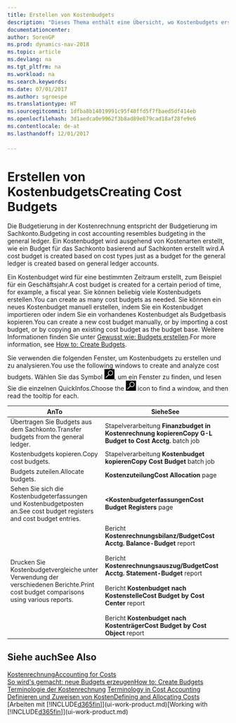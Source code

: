 ```yaml
---
title: Erstellen von Kostenbudgets
description: "Dieses Thema enthält eine Übersicht, wo Kostenbudgets erstellt und analysiert werden."
documentationcenter: 
author: SorenGP
ms.prod: dynamics-nav-2018
ms.topic: article
ms.devlang: na
ms.tgt_pltfrm: na
ms.workload: na
ms.search.keywords: 
ms.date: 07/01/2017
ms.author: sgroespe
ms.translationtype: HT
ms.sourcegitcommit: 1dfba8b14019991c95f40ffd5f7fbaed5df414eb
ms.openlocfilehash: 3d1aedca0e9962f3b8ad89e879cad18af28fe9e6
ms.contentlocale: de-at
ms.lasthandoff: 12/01/2017

---
```

# <a name="creating-cost-budgets"></a><span data-ttu-id="cc6ca-103">Erstellen von Kostenbudgets</span><span class="sxs-lookup"><span data-stu-id="cc6ca-103">Creating Cost Budgets</span></span>
<span data-ttu-id="cc6ca-104">Die Budgetierung in der Kostenrechnung entspricht der Budgetierung im Sachkonto.</span><span class="sxs-lookup"><span data-stu-id="cc6ca-104">Budgeting in cost accounting resembles budgeting in the general ledger.</span></span> <span data-ttu-id="cc6ca-105">Ein Kostenbudget wird ausgehend von Kostenarten erstellt, wie ein Budget für das Sachkonto basierend auf Sachkonten erstellt wird.</span><span class="sxs-lookup"><span data-stu-id="cc6ca-105">A cost budget is created based on cost types just as a budget for the general ledger is created based on general ledger accounts.</span></span>  

<span data-ttu-id="cc6ca-106">Ein Kostenbudget wird für eine bestimmten Zeitraum erstellt, zum Beispiel für ein Geschäftsjahr.</span><span class="sxs-lookup"><span data-stu-id="cc6ca-106">A cost budget is created for a certain period of time, for example, a fiscal year.</span></span> <span data-ttu-id="cc6ca-107">Sie können beliebig viele Kostenbudgets erstellen.</span><span class="sxs-lookup"><span data-stu-id="cc6ca-107">You can create as many cost budgets as needed.</span></span> <span data-ttu-id="cc6ca-108">Sie können ein neues Kostenbudget manuell erstellen, indem Sie ein Kostenbudget importieren oder indem Sie ein vorhandenes Kostenbudget als Budgetbasis kopieren.</span><span class="sxs-lookup"><span data-stu-id="cc6ca-108">You can create a new cost budget manually, or by importing a cost budget, or by copying an existing cost budget as the budget base.</span></span> <span data-ttu-id="cc6ca-109">Weitere Informationen finden Sie unter [Gewusst wie: Budgets erstellen](finance-how-create-budgets.md).</span><span class="sxs-lookup"><span data-stu-id="cc6ca-109">For more information, see [How to: Create Budgets](finance-how-create-budgets.md).</span></span>

<span data-ttu-id="cc6ca-110">Sie verwenden die folgenden Fenster, um Kostenbudgets zu erstellen und zu analysieren.</span><span class="sxs-lookup"><span data-stu-id="cc6ca-110">You use the following windows to create and analyze cost budgets.</span></span> <span data-ttu-id="cc6ca-111">Wählen Sie das Symbol ![Nach Seite oder Bericht suchen](media/ui-search/search_small.png "Seiten- oder Berichtssymbol suchen"), um ein Fenster zu finden, und lesen Sie die einzelnen QuickInfos.</span><span class="sxs-lookup"><span data-stu-id="cc6ca-111">Choose the ![Search for Page or Report](media/ui-search/search_small.png "Search for Page or Report icon") icon to find a window, and then read the tooltip for each.</span></span>

|<span data-ttu-id="cc6ca-112">An</span><span class="sxs-lookup"><span data-stu-id="cc6ca-112">To</span></span>|<span data-ttu-id="cc6ca-113">Siehe</span><span class="sxs-lookup"><span data-stu-id="cc6ca-113">See</span></span>|  
|--------|---------|  
|<span data-ttu-id="cc6ca-114">Übertragen Sie Budgets aus dem Sachkonto.</span><span class="sxs-lookup"><span data-stu-id="cc6ca-114">Transfer budgets from the general ledger.</span></span>|<span data-ttu-id="cc6ca-115">Stapelverarbeitung **Finanzbudget in Kostenrechnung kopieren**</span><span class="sxs-lookup"><span data-stu-id="cc6ca-115">**Copy G-L Budget to Cost Acctg.** batch job</span></span>|  
|<span data-ttu-id="cc6ca-116">Kostenbudgets kopieren.</span><span class="sxs-lookup"><span data-stu-id="cc6ca-116">Copy cost budgets.</span></span>|<span data-ttu-id="cc6ca-117">Stapelverarbeitung **Kostenbudget kopieren**</span><span class="sxs-lookup"><span data-stu-id="cc6ca-117">**Copy Cost Budget** batch job</span></span>|  
|<span data-ttu-id="cc6ca-118">Budgets zuteilen.</span><span class="sxs-lookup"><span data-stu-id="cc6ca-118">Allocate budgets.</span></span>|<span data-ttu-id="cc6ca-119">**Kostenzuteilung**</span><span class="sxs-lookup"><span data-stu-id="cc6ca-119">**Cost Allocation** page</span></span>|  
|<span data-ttu-id="cc6ca-120">Sehen Sie sich die Kostenbudgeterfassungen und Kostenbudgetposten an.</span><span class="sxs-lookup"><span data-stu-id="cc6ca-120">See cost budget registers and cost budget entries.</span></span>|<span data-ttu-id="cc6ca-121">**<Kostenbudgeterfassungen**</span><span class="sxs-lookup"><span data-stu-id="cc6ca-121">**Cost Budget Registers** page</span></span>|  
|<span data-ttu-id="cc6ca-122">Drucken Sie Kostenbudgetvergleiche unter Verwendung der verschiedenen Berichte.</span><span class="sxs-lookup"><span data-stu-id="cc6ca-122">Print cost budget comparisons using various reports.</span></span>|<span data-ttu-id="cc6ca-123">Bericht **Kostenrechnungsbilanz/Budget**</span><span class="sxs-lookup"><span data-stu-id="cc6ca-123">**Cost Acctg. Balance-Budget** report</span></span><br /><br /> <span data-ttu-id="cc6ca-124">Bericht **Kostenrechnungsauszug/Budget**</span><span class="sxs-lookup"><span data-stu-id="cc6ca-124">**Cost Acctg. Statement-Budget** report</span></span><br /><br /> <span data-ttu-id="cc6ca-125">Bericht **Kostenbudget nach Kostenstelle**</span><span class="sxs-lookup"><span data-stu-id="cc6ca-125">**Cost Budget by Cost Center** report</span></span><br /><br /> <span data-ttu-id="cc6ca-126">Bericht **Kostenbudget nach Kostenträger**</span><span class="sxs-lookup"><span data-stu-id="cc6ca-126">**Cost Budget by Cost Object** report</span></span>|  

## <a name="see-also"></a><span data-ttu-id="cc6ca-127">Siehe auch</span><span class="sxs-lookup"><span data-stu-id="cc6ca-127">See Also</span></span>  
[<span data-ttu-id="cc6ca-128">Kostenrechnung</span><span class="sxs-lookup"><span data-stu-id="cc6ca-128">Accounting for Costs</span></span>](finance-manage-cost-accounting.md)  
[<span data-ttu-id="cc6ca-129">So wird's gemacht: neue Budgets erzeugen</span><span class="sxs-lookup"><span data-stu-id="cc6ca-129">How to: Create Budgets</span></span>](finance-how-create-budgets.md)  
<span data-ttu-id="cc6ca-130">[Terminologie der Kostenrechnung](finance-terminology-in-cost-accounting.md) </span><span class="sxs-lookup"><span data-stu-id="cc6ca-130">[Terminology in Cost Accounting](finance-terminology-in-cost-accounting.md) </span></span>  
[<span data-ttu-id="cc6ca-131">Definieren und Zuweisen von Kosten</span><span class="sxs-lookup"><span data-stu-id="cc6ca-131">Defining and Allocating Costs</span></span>](finance-define-and-allocate-costs.md)  
<span data-ttu-id="cc6ca-132">[Arbeiten mit [!INCLUDE[d365fin](includes/d365fin_md.md)]](ui-work-product.md)</span><span class="sxs-lookup"><span data-stu-id="cc6ca-132">[Working with [!INCLUDE[d365fin](includes/d365fin_md.md)]](ui-work-product.md)</span></span>

